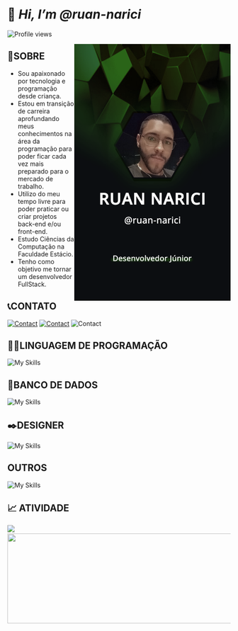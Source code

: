 # 👋 *Hi, I’m @ruan-narici*
<p align="left"> <img src="https://komarev.com/ghpvc/?username=ruan-narici&color=green" alt="Profile views" /> </p>
<img align="right" height="580em" src="https://raw.githubusercontent.com/ruan-narici/ruan-narici/6c45d193c397e24e201dfd522191890171134cae/github_img_2.png"/>



##  📃**SOBRE**
* Sou apaixonado por tecnologia e programação desde criança.
* Estou em transição de carreira aprofundando meus conhecimentos na área da programação para poder ficar cada vez mais preparado para o mercado de trabalho.
* Utilizo do meu tempo livre para poder praticar ou criar projetos back-end e/ou front-end.
* Estudo Ciências da Computação na Faculdade Estácio.
* Tenho como objetivo me tornar um desenvolvedor FullStack.

##  📞**CONTATO** 
<div align="left">

[![Contact](https://skillicons.dev/icons?i=linkedin)](https://www.linkedin.com/in/ruan-narici-6a590416b/)
[![Contact](https://skillicons.dev/icons?i=instagram)](https://www.instagram.com/ruan.narici/)
![Contact](https://skillicons.dev/icons?i=discord)
</div>



<div align="left">

## 👨‍💻**LINGUAGEM DE PROGRAMAÇÃO**

![My Skills](https://skillicons.dev/icons?i=html,css,js,java)
  
## 💾**BANCO DE DADOS**

![My Skills](https://skillicons.dev/icons?i=mysql)

## ✒️**DESIGNER**

![My Skills](https://skillicons.dev/icons?i=ps,figma)

## **OUTROS**

![My Skills](https://skillicons.dev/icons?i=linux,git,github,vscode)
  
## 📈 **ATIVIDADE**

<div align="left">
<!--GRÁFICO_LINGUAGEM---><img src="https://github-readme-stats.vercel.app/api/top-langs/?username=ruan-narici&theme=tokyonight&hide_border=true"/>
<!--GRÁFICO_STATS---><img align="right" width= "510px" height="203px" src="https://github-readme-stats.vercel.app/api?username=ruan-narici&show_icons=true&custom_title=Ruan%20Narici%20Github%20Status&theme=tokyonight&hide_border=true">
</div>

<!---
ruan-narici/ruan-narici is a ✨ special ✨ repository because its `README.md` (this file) appears on your GitHub profile.
You can click the Preview link to take a look at your changes.
--->
